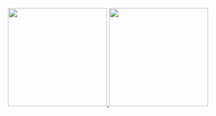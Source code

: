 <p align="center">
  <a href="https://github.com/anuraghazra/github-readme-stats">
    <img src="https://github-readme-stats.vercel.app/api?username=noeyiz&show_icons=true&count_private=true&theme=dracula" height="195px" />
  </a>
  <a href="https://github.com/anuraghazra/github-readme-stats">
    <img src="https://github-readme-stats.vercel.app/api/top-langs/?username=noeyiz&layout=compact&theme=dracula" height="195px" />
  </a>
</p>
